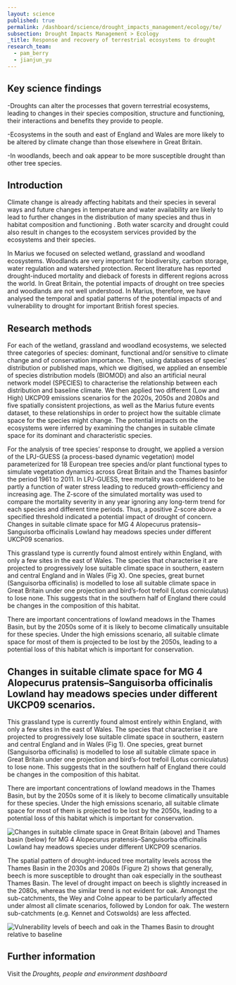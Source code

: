 ```yaml
---
layout: science
published: true
permalink: /dashboard/science/drought_impacts_management/ecology/te/
subsection: Drought Impacts Management > Ecology
_title: Response and recovery of terrestrial ecosystems to drought
research_team:
  - pam_berry
  - jianjun_yu
---
```


## Key science findings
-Droughts can alter the processes that govern terrestrial ecosystems, leading to changes in their species composition, structure and functioning, their interactions and benefits they provide to people. 

-Ecosystems in the south and east of England and Wales are more likely to be altered by climate change than those elsewhere in Great Britain.

-In woodlands, beech and oak appear to be more susceptible drought than other tree species. 

## Introduction

Climate change is already affecting habitats and their species in several ways and future changes in temperature and water availability are likely to lead to further changes in the distribution of many species and thus in habitat composition and functioning . Both water scarcity and drought could also result in changes to the ecosystem services provided by the ecosystems and their species.

In Marius we focused on selected wetland, grassland and woodland ecosystems. Woodlands are very important for biodiversity, carbon storage, water regulation and watershed protection. Recent literature has reported drought-induced mortality and dieback of forests in different regions across the world. In Great Britain, the potential impacts of drought on tree species and woodlands are not well understood. In Marius, therefore, we have analysed the temporal and spatial patterns of the potential impacts of and vulnerability to drought for important British forest species.

## Research methods

For each of the wetland, grassland and woodland ecosystems, we selected three categories of species: dominant, functional and/or sensitive to climate change and of conservation importance. Then, using databases of species’ distribution or published maps, which we digitised, we applied an ensemble of species distribution models (BIOMOD) and also an artificial neural network model (SPECIES) to characterise the relationship between each distribution and baseline climate. We then applied two different (Low and High) UKCP09 emissions scenarios for the 2020s, 2050s and 2080s and five spatially consistent projections, as well as the Marius future events dataset, to these relationships in order to project how the suitable climate space for the species might change. The potential impacts on the ecosystems were inferred by examining the changes in suitable climate space for its dominant and characteristic species. 

For the analysis of tree species’ response to drought, we applied a version of the LPJ-GUESS (a process-based dynamic vegetation) model parameterized for 18 European tree species and/or plant functional types to simulate vegetation dynamics across Great Britain and the Thames basinfor the period 1961 to 2011. In LPJ-GUESS, tree mortality was considered to be partly a function of water stress leading to reduced growth-efficiency and increasing age. The Z-score of the simulated mortality was used to compare the mortality severity in any year ignoring any long-term trend for each species and different time periods. Thus, a positive Z-score above a specified threshold indicated a potential impact of drought of concern.
Changes in suitable climate space for MG 4 Alopecurus pratensis–Sanguisorba officinalis Lowland hay meadows species under different UKCP09 scenarios. 

This grassland type is currently found almost entirely within England, with only a few sites in the east of Wales. The species that characterise it are projected to progressively lose suitable climate space in southern, eastern and central England and in Wales (Fig X). One species, great burnet (Sanguisorba officinalis) is modelled to lose all suitable climate space in Great Britain under one projection and bird’s-foot trefoil (Lotus corniculatus) to lose none. This suggests that in the southern half of England there could be changes in the composition of this habitat.

There are important concentrations of lowland meadows in the Thames Basin, but by the 2050s some of it is likely to become climatically unsuitable for these species. Under the high emissions scenario, all suitable climate space for most of them is projected to be lost by the 2050s, leading to a potential loss of this habitat which is important for conservation.

## Changes in suitable climate space for MG 4 Alopecurus pratensis–Sanguisorba officinalis Lowland hay meadows species under different UKCP09 scenarios. 

This grassland type is currently found almost entirely within England, with only a few sites in the east of Wales. The species that characterise it are projected to progressively lose suitable climate space in southern, eastern and central England and in Wales (Fig 1). One species, great burnet (Sanguisorba officinalis) is modelled to lose all suitable climate space in Great Britain under one projection and bird’s-foot trefoil (Lotus corniculatus) to lose none. This suggests that in the southern half of England there could be changes in the composition of this habitat.

There are important concentrations of lowland meadows in the Thames Basin, but by the 2050s some of it is likely to become climatically unsuitable for these species. Under the high emissions scenario, all suitable climate space for most of them is projected to be lost by the 2050s, leading to a potential loss of this habitat which is important for conservation.

![Changes in suitable climate space in Great Britain (above) and Thames basin (below) for MG 4 Alopecurus pratensis–Sanguisorba officinalis Lowland hay meadows species under different UKCP09 scenarios.]({{site.baseurl}}/assets/img/Pam1_.png)

The spatial pattern of drought-induced tree mortality levels across the Thames Basin in the 2030s and 2080s (Figure 2) shows that generally, beech is more susceptible to drought than oak especially in the southeast Thames Basin. The level of drought impact on beech is slightly increased in the 2080s, whereas the similar trend is not evident for oak. Amongst the sub-catchments, the Wey and Colne appear to be particularly affected under almost all climate scenarios, followed by London for oak. The western sub-catchments (e.g. Kennet and Cotswolds) are less affected.

![Vulnerability levels of beech and oak in the Thames Basin to drought relative to baseline]({{site.baseurl}}/assets/img/Pam2_.jpg)

## Further information

Visit the _Droughts, people and environment dashboard_  

